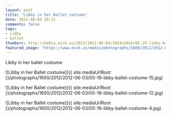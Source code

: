```yaml
---
layout: post
title: "Libby in her Ballet costume"
date: 2012-06-03 20:11
comments: false
tags: 
- Libby
- ballet
thumbsrc: http://media.eick.us/2012/2012-06-03/1024x1024/05-19-libby-ballet-costume-12.jpg
featured_image: "https://www.eick.us/media/photographs/1600/2012/2012-06-03/05-19-libby-ballet-costume-15.jpg"
---
```

Libby in her ballet costume



![Libby in her  Ballet costume]({{ site.mediaUrlRoot }}/photographs/1600/2012/2012-06-03/05-19-libby-ballet-costume-15.jpg)





![Libby in her  Ballet costume]({{ site.mediaUrlRoot }}/photographs/1600/2012/2012-06-03/05-19-libby-ballet-costume-12.jpg)





![Libby in her  Ballet costume]({{ site.mediaUrlRoot }}/photographs/1600/2012/2012-06-03/05-19-libby-ballet-costume-4.jpg)

